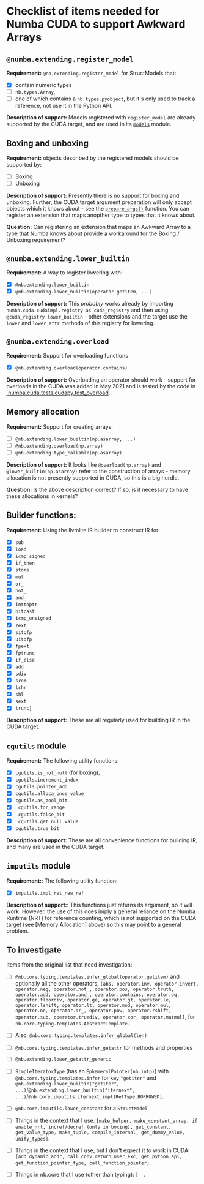 # Checklist of items needed for Numba CUDA to support Awkward Arrays

## `@numba.extending.register_model`

**Requirement:** `@nb.extending.register_model` for StructModels that:

- [X] contain numeric types 
- [ ] `nb.types.Array`,
- [ ] one of which contains a `nb.types.pyobject`, but it's only used to track a
  reference, not use it in the Python API.

**Description of support:** Models registered with `register_model` are already
supported by the CUDA target, and are used in its
[`models`](https://github.com/numba/numba/blob/master/numba/cuda/models.py)
module.


## Boxing and unboxing

**Requirement:** objects described by the registered models should be supported by:

- [ ] Boxing
- [ ] Unboxing

**Description of support:** Presently there is no support for boxing and
unboxing.  Further, the CUDA target argument preparation will only accept
objects which it knows about - see the
[`prepare_args()`](https://github.com/numba/numba/blob/6b82cd7b508b17d9eeb48e54f22dd18c67b711a2/numba/cuda/compiler.py#L744)
function. You can register an extension that maps anopther type to types that it
knows about.

**Question:** Can registering an extension that maps an Awkward Array to a type
that Numba knows about provide a workaround for the Boxing / Unboxing
requirement?


## `@numba.extending.lower_builtin`

**Requirement:** A way to register lowering with:

- [X] `@nb.extending.lower_builtin` 
- [X] `@nb.extending.lower_builtin(operator.getitem, ...)`

**Description of support:** This *probably* works already by importing
`numba.cuda.cudaimpl.registry as cuda_registry` and then using
`@cuda_registry.lower_builtin` - other extensions and the target use the `lower`
and `lower_attr` methods of this registry for lowering.


## `@numba.extending.overload`

**Requirement:** Support for overloading functions

- [X] `@nb.extending.overload(operator.contains)`

**Description of support:** Overloading an operator should work - support for
overloads in the CUDA was added in May 2021 and is tested by the code in
[`numba.cuda.tests.cudapy.test_overload](https://github.com/numba/numba/blob/master/numba/cuda/tests/cudapy/test_overload.py).


## Memory allocation

**Requirement:** Support for creating arrays:

- [ ] `@nb.extending.lower_builtin(np.asarray, ...)`
- [ ] `@nb.extending.overload(np.array)`
- [ ] `@nb.extending.type_callable(np.asarray)`

**Description of support:** It looks like `@overload(np.array)` and
`@lower_builtin(np.asarray)` refer to the construction of arrays - memory
allocation is not presently supported in CUDA, so this is a big hurdle.

**Question:** Is the above description correct? If so, is it necessary to have
these allocations in kernels?


## Builder functions:

**Requirement:** Using the llvmlite IR builder to construct IR for:

- [X] `sub`
- [X] `load`
- [X] `icmp_signed`
- [X] `if_then`
- [X] `store`
- [X] `mul`
- [X] `or_`
- [X] `not_`
- [X] `and_`
- [X] `inttoptr`
- [X] `bitcast`
- [X] `icmp_unsigned`
- [X] `zext`
- [X] `sitofp`
- [X] `uitofp`
- [X] `fpext`
- [X] `fptrunc`
- [X] `if_else`
- [X] `add`
- [X] `sdiv`
- [X] `srem`
- [X] `lshr`
- [X] `shl`
- [X] `sext`
- [X] `trunc]`

**Description of support:** These are all regularly used for building IR in the
CUDA target.


## `cgutils` module

**Requirement:** The following utility functions:

- [X] `cgutils.is_not_null` (for boxing),
- [X] `cgutils.increment_index`
- [X] `cgutils.pointer_add`
- [X] `cgutils.alloca_once_value`
- [X] `cgutils.as_bool_bit`
- [X] ` cgutils.for_range`
- [X] ` cgutils.false_bit`
- [X] ` cgutils.get_null_value`
- [X] `cgutils.true_bit`

**Description of support:** These are all convenience functions for building IR,
and many are used in the CUDA target.


## `imputils` module

**Requirement:**: The following utility function:

- [X] `imputils.impl_ret_new_ref`

**Description of support:**: This functions just returns its argument, so it
will work. However, the use of this does imply a general reliance on the Numba
Runtime (NRT) for reference counting, which is not supported on the CUDA target
(see [Memory Allocation] above) so this may point to a general problem.


## To investigate

Items from the original list that need investigation:

- [ ] `@nb.core.typing.templates.infer_global(operator.getitem)` and optionally all the other operators, `[abs, operator.inv, operator.invert, operator.neg, operator.not_, operator.pos, operator.truth, operator.add, operator.and_, operator.contains, operator.eq, operator.floordiv, operator.ge, operator.gt, operator.le, operator.lshift, operator.lt, operator.mod, operator.mul, operator.ne, operator.or_, operator.pow, operator.rshift, operator.sub, operator.truediv, operator.xor, operator.matmul]`, for `nb.core.typing.templates.AbstractTemplate`.
- [ ] Also, `@nb.core.typing.templates.infer_global(len)`
- [ ] `@nb.core.typing.templates.infer_getattr` for methods and properties
- [ ] `@nb.extending.lower_getattr_generic`
- [ ] `SimpleIteratorType` (has an `EphemeralPointer(nb.intp)`) with `@nb.core.typing.templates.infer` for key `"getiter"` and `@nb.extending.lower_builtin("getiter", ...)`/`@nb.extending.lower_builtin("iternext", ...)`/`@nb.core.imputils.iternext_impl(RefType.BORROWED)`.
- [ ] `@nb.core.imputils.lower_constant` for a `StructModel`
- [ ] Things in the context that I use: `[make_helper, make_constant_array, if enable_nrt, incref/decref (only in boxing), get_constant, get_value_type, make_tuple, compile_internal, get_dummy_value, unify_types]`.
- [ ] Things in the context that I use, but I don't expect it to work in CUDA: `[add_dynamic_addr, call_conv.return_user_exc, get_python_api, get_function_pointer_type, call_function_pointer]`.
- [ ] Things in nb.core that I use (other than typing): `[  `.


